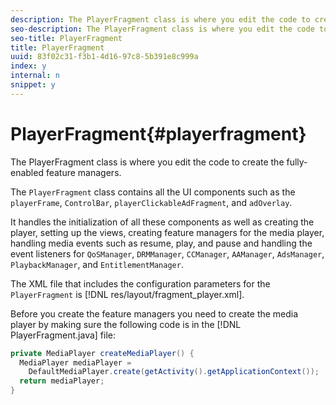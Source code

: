 ```yaml
---
description: The PlayerFragment class is where you edit the code to create the fully-enabled feature managers.
seo-description: The PlayerFragment class is where you edit the code to create the fully-enabled feature managers.
seo-title: PlayerFragment
title: PlayerFragment
uuid: 83f02c31-f3b1-4d16-97c8-5b391e8c999a
index: y
internal: n
snippet: y
---
```


# PlayerFragment{#playerfragment}

The PlayerFragment class is where you edit the code to create the fully-enabled feature managers.

The `PlayerFragment` class contains all the UI components such as the `playerFrame`, `ControlBar`, `playerClickableAdFragment`, and `adOverlay`.

It handles the initialization of all these components as well as creating the player, setting up the views, creating feature managers for the media player, handling media events such as resume, play, and pause and handling the event listeners for `QoSManager`, `DRMManager`, `CCManager`, `AAManager`, `AdsManager`, `PlaybackManager`, and `EntitlementManager`.

The XML file that includes the configuration parameters for the `PlayerFragment` is [!DNL res/layout/fragment_player.xml].

Before you create the feature managers you need to create the media player by making sure the following code is in the [!DNL PlayerFragment.java] file: 

```java
private MediaPlayer createMediaPlayer() { 
  MediaPlayer mediaPlayer =  
    DefaultMediaPlayer.create(getActivity().getApplicationContext()); 
  return mediaPlayer; 
}
```

